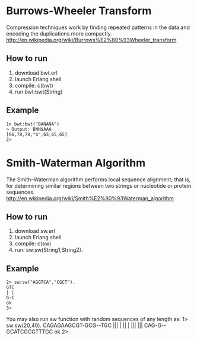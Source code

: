 # Burrows-Wheeler Transform

Compression techniques work by finding repeated patterns in the data and encoding the duplications more compactly.
http://en.wikipedia.org/wiki/Burrows%E2%80%93Wheeler_transform

## How to run

1. download bwt.erl
2. launch Erlang shell
3. compile:  c(bwt)
4. run bwt:bwt(String)

## Example
	1> bwt:bwt("BANANA") 
	> Output: BNN$AAA
	[66,78,78,"$",65,65,65]
	2> 


# Smith-Waterman Algorithm 

The Smith–Waterman algorithm performs local sequence alignment; that is, for determining similar regions between two strings or nucleotide or protein sequences.
http://en.wikipedia.org/wiki/Smith%E2%80%93Waterman_algorithm

## How to run
1. download sw.erl
2. launch Erlang shell
3. compile: c(sw)
4. run: sw:sw(String1,String2).

## Example
	2> sw:sw("AGGTCA","CGCT").
	GTC
	| |
	G-C
	ok
	3> 

You may also run sw function with random sequences of any length as:
	1> sw:sw(20,40).
	CAGAGAAGCGT-GCG--TGC
	||| |  || | |||  |||
	CAG-G--GCATCGCGTTTGC
	ok
	2> 
